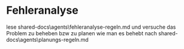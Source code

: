 # Fehleranalyse
lese  shared-docs\agents\fehleranalyse-regeln.md
und versuche das Problem zu beheben bzw zu planen wie man es behebt nach shared-docs\agents\planungs-regeln.md